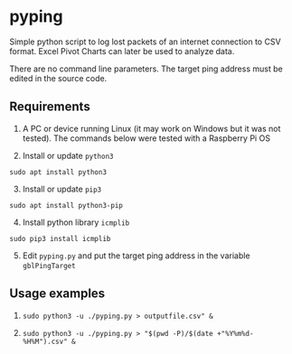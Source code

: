 # pyping

Simple python script to log lost packets of an internet connection to CSV format. Excel Pivot Charts can later be used to analyze data.

There are no command line parameters. The target ping address must be edited in the source code.

## Requirements

1. A PC or device running Linux (it may work on Windows but it was not tested). The commands below were tested with a Raspberry Pi OS

2. Install or update `python3`
```
sudo apt install python3
```

3. Install or update `pip3`
```
sudo apt install python3-pip
```

4. Install python library `icmplib`
```
sudo pip3 install icmplib
```

5. Edit `pyping.py` and put the target ping address in the variable `gblPingTarget`

## Usage examples

1. `sudo python3 -u ./pyping.py > outputfile.csv" &`

2. `sudo python3 -u ./pyping.py > "$(pwd -P)/$(date +"%Y%m%d-%H%M").csv" &`
